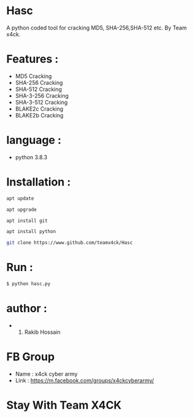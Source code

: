 # Hasc
A python coded tool for cracking MD5, SHA-256,SHA-512 etc. By Team x4ck.
# Features :
* MD5 Cracking
* SHA-256 Cracking
* SHA-512 Cracking
* SHA-3-256 Cracking
* SHA-3-512 Cracking
* BLAKE2c Cracking
* BLAKE2b Cracking

# language :
* python 3.8.3

# Installation :
```bash
apt update

apt upgrade

apt install git

apt install python

git clone https://www.github.com/teamx4ck/Hasc
```
# Run :
```bash
$ python hasc.py
```
# author :
* 1. Rakib Hossain

# FB Group
* Name : x4ck cyber army
* Link : https://m.facebook.com/groups/x4ckcyberarmy/

# Stay With Team X4CK
